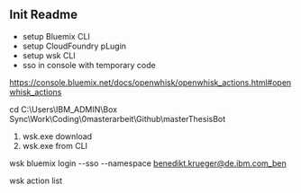 ## Init Readme

* setup Bluemix CLI
* setup CloudFoundry pLugin
* setup wsk CLI
* sso in console with temporary code

https://console.bluemix.net/docs/openwhisk/openwhisk_actions.html#openwhisk_actions

cd C:\Users\IBM_ADMIN\Box Sync\Work\Coding\0masterarbeit\Github\masterThesisBot 

1. wsk.exe download
2. wsk.exe from CLI

wsk bluemix login --sso --namespace benedikt.krueger@de.ibm.com_ben

wsk action list

